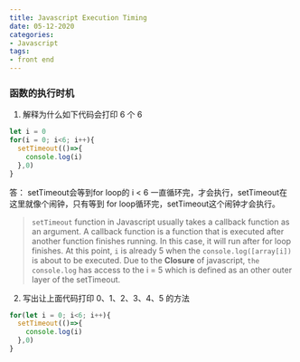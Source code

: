 ```yaml
---
title: Javascript Execution Timing
date: 05-12-2020
categories:
- Javascript
tags:
- front end
---
```



### 函数的执行时机

1. 解释为什么如下代码会打印 6 个 6
```javascript
let i = 0
for(i = 0; i<6; i++){
  setTimeout(()=>{
    console.log(i)
  },0)
}
```

答： setTimeout会等到for loop的 i < 6 一直循环完，才会执行，setTimeout在这里就像个闹钟，只有等到 for loop循环完，setTimeout这个闹钟才会执行。

> ```setTimeout``` function in Javascript usually takes a callback function as an argument. A callback function is a function that is executed after another function finishes running. In this case, it will run after for loop finishes. At this point, ```i``` is already 5 when the ```console.log([array[i])``` is about to be executed. Due to the **Closure** of javascript, ```the console.log``` has access to the i = 5 which is defined as an other outer layer of the setTimeout.

2. 写出让上面代码打印 0、1、2、3、4、5 的方法
```javascript
for(let i = 0; i<6; i++){
  setTimeout(()=>{
    console.log(i)
  },0)
}
```
